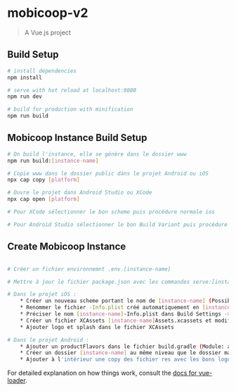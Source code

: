 # mobicoop-v2

> A Vue.js project

## Build Setup

``` bash
# install dependencies
npm install

# serve with hot reload at localhost:8080
npm run dev

# build for production with minification
npm run build
```

## Mobicoop Instance Build Setup

``` bash
# On build l'instance, elle se génère dans le dossier www
npm run build:[instance-name]

# Copie www dans le dossier public dans le projet Android ou iOS
npx cap copy [platform]

# Ouvre le projet dans Android Studio ou XCode
npx cap open [platform]

# Pour XCode sélectionner le bon scheme puis procédure normale ios

# Pour Android Studio sélectionner le bon Build Variant puis procédure normale android
```

## Create Mobicoop Instance

``` bash

# Créer un fichier environnemnt .env.[instance-name]

# Mettre à jour le fichier package.json avec les commandes serve:[instance-name] et build:[instance-name]

# Dans le projet iOS :
    * Créer un nouveau scheme portant le nom de [instance-name] (Possibilité de dupliquer un ancien scheme)
    * Renommer le fichier -Info.plist créé automatiquement en [instance-name]-Info.plist et modifier ses Target Membership
    * Préciser le nom [instance-name]-Info.plist dans Build Settings -> Info plist File
    * Créer un fichier XCAssets [instance-name]Assets.xcassets et modifier ses Target Membership
    * Ajouter logo et splash dans le fichier XCAssets

# Dans le projet Android :
    * Ajouter un productFlavors dans le fichier build.gradle (Module: app)
    * Créer un dossier [instance-name] au même niveau que le dossier main
    * Ajouter à l'intérieur une copy des fichier res avec les bons logo et splash screen et en modifiant le fichier strings.xml

```
For detailed explanation on how things work, consult the [docs for vue-loader](http://vuejs.github.io/vue-loader).

